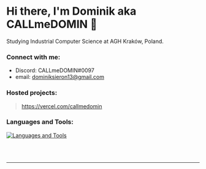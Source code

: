 # Hi there, I'm Dominik aka CALLmeDOMIN 👋
  Studying Industrial Computer Science at AGH Kraków, Poland.
### Connect with me:

- Discord: CALLmeDOMIN#0097
- email: dominiksieron13@gmail.com

### Hosted projects:
> https://vercel.com/callmedomin

### Languages and Tools:

[![Languages and Tools](https://skillicons.dev/icons?i=vscode,html,css,js,ts,react,nodejs,tailwind,sass,py,cpp,c,github,git)](https://skillicons.dev)

<br />
<br />

---
